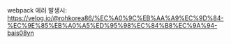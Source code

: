 webpack 에러 발생시:
https://velog.io/@rohkorea86/%EC%A0%9C%EB%AA%A9%EC%9D%84-%EC%9E%85%EB%A0%A5%ED%95%98%EC%84%B8%EC%9A%94-bais08yn
